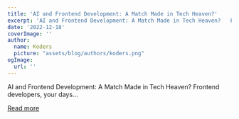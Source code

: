 ```yaml
---
title: 'AI and Frontend Development: A Match Made in Tech Heaven?'
excerpt: 'AI and Frontend Development: A Match Made in Tech Heaven?   Frontend developers, your days...'
date: '2022-12-18'
coverImage: ''
author:
  name: Koders
  picture: "assets/blog/authors/koders.png"
ogImage:
  url: ''
---
```


AI and Frontend Development: A Match Made in Tech Heaven?   Frontend developers, your days...

[Read more](https://dev.to/chainguns/ai-and-frontend-development-a-match-made-in-tech-heaven-5c55)
